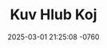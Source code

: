 ---
layout: movie-video-data
date: 2025-03-01 21:25:08 -0760
categories: movie

# Site Attributes
title: "Kuv Hlub Koj"
permalink: "/movie/Kuv_Hlub_Koj"

# Movie Attributes
synopsis: "Zaj yeeb yam Kuv hlub koj tau tshwm sim vim yog phaj yog ib tug tub txawj txawj nqee yas suab tau tuaj mus nqee yas suab rau ib lub chaw no mov nyob nram nroog thiaj ua rau ob tug hluas nkauj nyiam Phaj thiab sib txeeb phaj, tiam sis phaj yog ib tug tub ntsuag lub neej nyob hauj sab los kub muaj ib tug hluas nkauj nyob hauj sab lawm thiab. yog li thiaj ua rau 3 tug hluas nkauj nyiam phaj heev vwm tag rau phaj. yog li no sawv daws sim soj qab saib txoj kev hlub vwm tag zoo li cas. "
producer: "World Video Promotions"
director: ""
writer: ""
video_link: ""
genre: "Romance"
year: "1999"
release_type: "VHS"
storage: "Center for Hmong Studies"
thumbnail: "/assets/images/movie_thumbnails/Kuv Hlub Koj.jpeg"
publishing_company: "World Video Promotions"

# Sequels + Parts
base_movie: ""
total_parts: 0
sequel: ""

# Movie Cast
cast:
- name: "Phaj Vaj"
- name: "Bao Yang"
- name: "Ma Vang"
- name: "Mee Yang"
- name: "Shoua Yang"
- name: "Pheng Hang"
- name: "Pao Vang"
- name: "Vanida Lee"
---